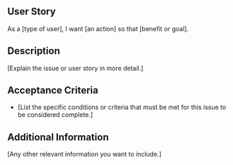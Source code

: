 ## User Story

As a [type of user], I want [an action] so that [benefit or goal].

## Description

[Explain the issue or user story in more detail.]

## Acceptance Criteria

- [List the specific conditions or criteria that must be met for this issue to be considered complete.]

## Additional Information

[Any other relevant information you want to include.]
